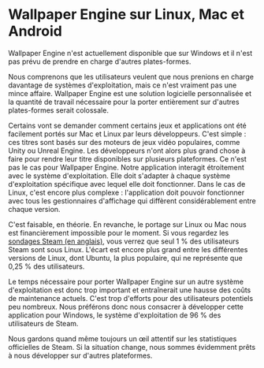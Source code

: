 # Wallpaper Engine sur Linux, Mac et Android

Wallpaper Engine n'est actuellement disponible que sur Windows et il n'est pas prévu de prendre en charge d'autres plates-formes.

Nous comprenons que les utilisateurs veulent que nous prenions en charge davantage de systèmes d'exploitation, mais ce n'est vraiment pas une mince affaire. Wallpaper Engine est une solution logicielle personnalisée et la quantité de travail nécessaire pour la porter entièrement sur d'autres plates-formes serait colossale.

Certains vont se demander comment certains jeux et applications ont été facilement portés sur Mac et Linux par leurs développeurs. C'est simple : ces titres sont basés sur des moteurs de jeux vidéo populaires, comme Unity ou Unreal Engine. Les développeurs n'ont alors plus grand chose à faire pour rendre leur titre disponibles sur plusieurs plateformes. Ce n'est pas le cas pour Wallpaper Engine. Notre application interagit étroitement avec le système d'exploitation. Elle doit s'adapter à chaque système d'exploitation spécifique avec lequel elle doit fonctionner. Dans le cas de Linux, c'est encore plus complexe : l'application doit pouvoir fonctionner avec tous les gestionnaires d'affichage qui diffèrent considérablement entre chaque version.

C'est faisable, en théorie. En revanche, le portage sur Linux ou Mac nous est financièrement impossible pour le moment. Si vous regardez les [sondages Steam (en anglais)](https://store.steampowered.com/hwsurvey), vous verrez que seul 1 % des utilisateurs Steam sont sous Linux. L'écart est encore plus grand entre les différentes versions de Linux, dont Ubuntu, la plus populaire, qui ne représente que 0,25 % des utilisateurs.

Le temps nécessaire pour porter Wallpaper Engine sur un autre système d'exploitation est donc trop important et entraînerait une hausse des coûts de maintenance actuels. C'est trop d'efforts pour des utilisateurs potentiels peu nombreux. Nous préférons donc nous consacrer à développer cette application pour Windows, le système d'exploitation de 96 % des utilisateurs de Steam.

Nous gardons quand même toujours un œil attentif sur les statistiques officielles de Steam. Si la situation change, nous sommes évidemment prêts à nous développer sur d'autres plateformes. 